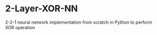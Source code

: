 # 2-Layer-XOR-NN
2-2-1 neural network implementation from scratch in Python to perform XOR operation
